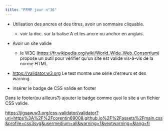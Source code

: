 ```yaml
---
title: "PFMP jour n°36"
---
```


- Utilisation des ancres et des titres, avoir un sommaire cliquable.
  - voir la doc. sur la balise A et les ancre ou anchor en anglais.

- Avoir un site valide
  - le W3C (<https://fr.wikipedia.org/wiki/World_Wide_Web_Consortium>)
propose un outil pour vérifier qu'un site est valide vis-à-vis de la norme HTML.

- <https://validator.w3.org> 
Le test montre une série d'erreurs et des warning. 

- insérer le badge de CSS valide en footer

Dans le footer(ou ailleurs?) ajouter le badge comme quoi le site a un fichier CSS valide.

<https://jigsaw.w3.org/css-validator/validator?uri=https%3A%2F%2Fcorentin69008.github.io%2F%2Fassets%2Fmain.css&profile=css3svg&usermedium=all&warning=1&vextwarning=&lang=fr>


